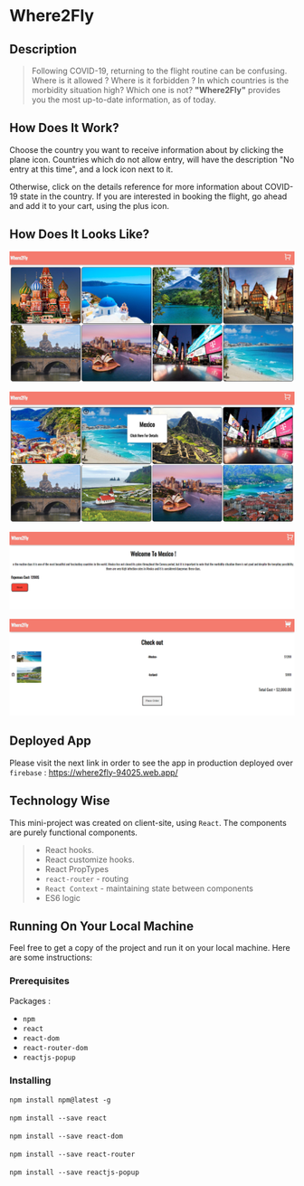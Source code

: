 
# Where2Fly
## Description

>  Following COVID-19, returning to the flight routine can be confusing.
>  Where is it allowed ? Where is it forbidden ?
>  In which countries is the morbidity situation high? Which one is not?
>  **"Where2Fly"** provides you the most up-to-date information, as of today.

## How Does It Work?

Choose the country you want to receive information about by clicking the plane icon.
Countries which do not allow entry, will have the description "No entry at this time", and a lock icon next to it.

Otherwise, click on the details reference for more information about COVID-19 state in the country.
If you are interested in booking the flight, go ahead and add it to your cart, using the plus icon.

## How Does It Looks Like?

![ Home Page ](src/assets/examples/1.png)

![ Choose the country you want to recive more data](src/assets/examples/2.png)

![For more information about the country, click for more details](src/assets/examples/3.png)

![Clicking on the plus cart icon leads to the 'cart' page where the countries you chose appear and the total expenses cost. You can now submit a request or edit the 'cart' to your wishing](src/assets/examples/4.png)



## Deployed App
Please visit the next link in order to see the app in production deployed over `firebase` : https://where2fly-94025.web.app/

## Technology Wise

This mini-project was created on client-site, using `React`. 
The components are purely functional components.

> - React hooks.
> - React customize hooks.
> - React PropTypes
> - `react-router` - routing 
> - `React Context` -  maintaining state between components
> - ES6 logic

## Running On Your Local Machine

Feel free to get a copy of the project and run it on your local machine.
Here are some instructions:

### Prerequisites
Packages :
* `npm`
* `react`
* `react-dom`
* `react-router-dom`
* `reactjs-popup`

### Installing
```
npm install npm@latest -g

npm install --save react

npm install --save react-dom

npm install --save react-router

npm install --save reactjs-popup
```
